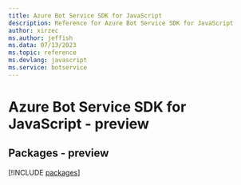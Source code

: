 ```yaml
---
title: Azure Bot Service SDK for JavaScript
description: Reference for Azure Bot Service SDK for JavaScript
author: xirzec
ms.author: jeffish
ms.data: 07/13/2023
ms.topic: reference
ms.devlang: javascript
ms.service: botservice
---
```

# Azure Bot Service SDK for JavaScript - preview
## Packages - preview
[!INCLUDE [packages](bot-service-index.md)]